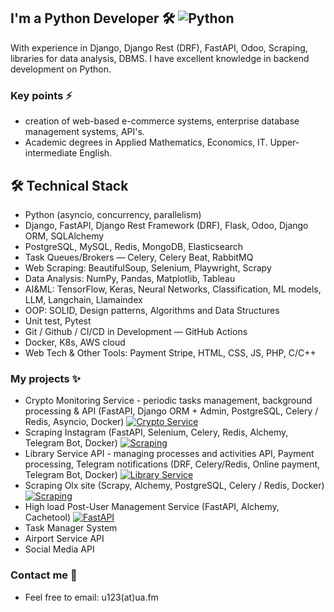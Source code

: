<!--
**u123dev/u123dev** is a ✨ _special_ ✨ repository because its `README.md` (this file) appears on your GitHub profile.

Here are some ideas to get you started:

- 🔭 I’m currently working on ...
- 🌱 I’m currently learning ...
- 👯 I’m looking to collaborate on ...
- 🤔 I’m looking for help with ...
- 💬 Ask me about ...
- 📫 How to reach me: ...
- 😄 Pronouns: ...
- ⚡ Fun fact: ...
-->

## I'm a Python Developer 🛠    ![Python](https://img.shields.io/badge/Python-%F0%9F%9B%A0-yellow?labelColor=blue)
With experience in Django, Django Rest (DRF), FastAPI, Odoo, Scraping, libraries for data analysis, DBMS.
I have excellent knowledge in backend development on Python.

### Key points ⚡️

* creation of web-based e-commerce systems, enterprise database management systems, API's. 
* Academic degrees in Applied Mathematics, Economics, IT. Upper-intermediate English.

## 🛠 Technical Stack
* Python (asyncio, concurrency, parallelism)
* Django, FastAPI, Django Rest Framework (DRF), Flask, Odoo, Django ORM, SQLAlchemy
*	PostgreSQL, MySQL, Redis, MongoDB, Elasticsearch
* Task Queues/Brokers — Celery, Celery Beat, RabbitMQ
*	Web Scraping: BeautifulSoup, Selenium, Playwright, Scrapy
*	Data Analysis: NumPy, Pandas, Matplotlib, Tableau
*	AI&ML: TensorFlow, Keras, Neural Networks, Classification, ML models, LLM, Langchain, Llamaindex
*	OOP: SOLID, Design patterns, Algorithms and Data Structures
* Unit test, Pytest
*	Git / Github / CI/CD in Development — GitHub Actions
*	Docker, K8s, AWS cloud
*	Web Tech & Other Tools: Payment Stripe, HTML, CSS, JS, PHP, C/C++

### My projects ✨
* Crypto Monitoring Service - periodic tasks management, background processing & API (FastAPI, Django ORM + Admin, PostgreSQL, Celery / Redis, Asyncio, Docker)
[![Crypto Service](https://img.shields.io/badge/Crypto-Service_%F0%9F%9B%A0-yellow?labelColor=blue)](https://github.com/u123dev/crypto_fastapi_django_celery)
* Scraping Instagram (FastAPI, Selenium, Celery, Redis, Alchemy, Telegram Bot, Docker) [![Scraping](https://img.shields.io/badge/Scraping-Instagram_%F0%9F%9B%A0-yellow?labelColor=red)](https://github.com/u123dev/scraping_instagram.git)
* Library Service API - managing processes and activities  API, Payment processing, Telegram notifications (DRF, Celery/Redis, Online payment, Telegram Bot, Docker)
[![Library Service](https://img.shields.io/badge/Library_Service-API_%F0%9F%9B%A0-yellow?labelColor=gray)](https://github.com/u123dev/Library-Service)
* Scraping Olx site (Scrapy, Alchemy, PostgreSQL, Celery / Redis, Docker) [![Scraping](https://img.shields.io/badge/Scraping-OlX_%F0%9F%9B%A0-yellow?labelColor=green)](https://github.com/u123dev/scraping_olx)
* High load Post-User Management Service (FastAPI, Alchemy, Cachetool) [![FastAPI](https://img.shields.io/badge/FastAPI-MVC_%F0%9F%9B%A0-yellow?labelColor=blue)](https://github.com/u123dev/fastapi_mvc_post.git)
* Task Manager System 
* Airport Service API
* Social Media API 

### Contact me 📝 
* Feel free to email: u123(at)ua.fm

